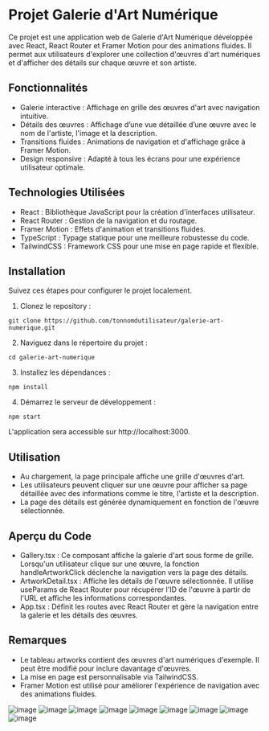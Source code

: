 # Projet Galerie d'Art Numérique  

Ce projet est une application web de Galerie d'Art Numérique développée avec React, React Router et Framer Motion pour des animations fluides. 
Il permet aux utilisateurs d'explorer une collection d'œuvres d'art numériques et d'afficher des détails sur chaque œuvre et son artiste.  

## Fonctionnalités  

- Galerie interactive : Affichage en grille des œuvres d'art avec navigation intuitive.  
- Détails des œuvres : Affichage d’une vue détaillée d’une œuvre avec le nom de l'artiste, l'image et la description.  
- Transitions fluides : Animations de navigation et d'affichage grâce à Framer Motion.  
- Design responsive : Adapté à tous les écrans pour une expérience utilisateur optimale.  

## Technologies Utilisées  

- React : Bibliothèque JavaScript pour la création d'interfaces utilisateur.  
- React Router : Gestion de la navigation et du routage.  
- Framer Motion : Effets d'animation et transitions fluides.  
- TypeScript : Typage statique pour une meilleure robustesse du code.  
- TailwindCSS : Framework CSS pour une mise en page rapide et flexible.  

## Installation  

Suivez ces étapes pour configurer le projet localement.  

1. Clonez le repository :  

```
git clone https://github.com/tonnomdutilisateur/galerie-art-numerique.git
```

2. Naviguez dans le répertoire du projet :  

```
cd galerie-art-numerique
```

3. Installez les dépendances :  

```
npm install
```

4. Démarrez le serveur de développement :  

```
npm start
```

L'application sera accessible sur http://localhost:3000.  

## Utilisation  

- Au chargement, la page principale affiche une grille d'œuvres d'art.  
- Les utilisateurs peuvent cliquer sur une œuvre pour afficher sa page détaillée avec des informations comme le titre, l'artiste et la description.  
- La page des détails est générée dynamiquement en fonction de l'œuvre sélectionnée.  

## Aperçu du Code  

- Gallery.tsx : Ce composant affiche la galerie d'art sous forme de grille. Lorsqu'un utilisateur clique sur une œuvre, la fonction handleArtworkClick déclenche la navigation vers la page des détails.  
- ArtworkDetail.tsx : Affiche les détails de l'œuvre sélectionnée. Il utilise useParams de React Router pour récupérer l'ID de l'œuvre à partir de l'URL et affiche les informations correspondantes.  
- App.tsx : Définit les routes avec React Router et gère la navigation entre la galerie et les détails des œuvres.  

## Remarques  

- Le tableau artworks contient des œuvres d'art numériques d'exemple. Il peut être modifié pour inclure davantage d'œuvres.  
- La mise en page est personnalisable via TailwindCSS.  
- Framer Motion est utilisé pour améliorer l'expérience de navigation avec des animations fluides.



![image](https://github.com/user-attachments/assets/5ba3a298-8c14-4408-8c35-88fc5f7c03e1)
![image](https://github.com/user-attachments/assets/3e5f3630-d69a-4e79-9e87-22ac9a392344)
![image](https://github.com/user-attachments/assets/0de7d42e-97c5-45f5-b676-681904cedd20)
![image](https://github.com/user-attachments/assets/ac6be66f-69b4-4172-a621-590d2dd1c477)
![image](https://github.com/user-attachments/assets/dd93295d-da3d-4722-8c67-7eb6c355db40)
![image](https://github.com/user-attachments/assets/769bc53f-d388-4517-83e5-b6d12e3debe3)
![image](https://github.com/user-attachments/assets/00ee215b-5340-4df0-95be-810a762daf7e)
![image](https://github.com/user-attachments/assets/a4f3d802-f821-4ceb-9529-fe5ba039d410)
![image](https://github.com/user-attachments/assets/abf1d141-3918-47e9-9160-fc4aeb3d0ac9)


















